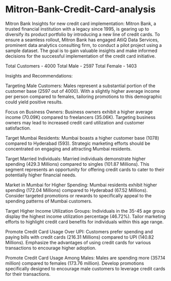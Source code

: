 # Mitron-Bank-Credit-Card-analysis

Mitron Bank Insights for new credit card implementation:
Mitron Bank, a trusted financial institution with a legacy since 1995, is gearing up to diversify its product portfolio by introducing a new line of credit cards. To ensure a seamless rollout, Mitron Bank has engaged AtliQ Data Services, prominent data analytics consulting firm, to conduct a pilot project using a sample dataset. The goal is to gain valuable insights and make informed decisions for the successful implementation of the credit card initiative.

Total Customers - 4000
Total Male - 2597
Total Female - 1403

Insights and Recommendations:

Targeting Male Customers:
Males represent a substantial portion of the customer base (2597 out of 4000).
With a slightly higher average income per person compared to females, tailoring promotions to this demographic could yield positive results.

Focus on Business Owners:
Business owners exhibit a higher average income (70.09K) compared to freelancers (35.06K).
Targeting business owners may lead to increased credit card utilization and customer satisfaction.

Target Mumbai Residents:
Mumbai boasts a higher customer base (1078) compared to Hyderabad (593).
Strategic marketing efforts should be concentrated on engaging and attracting Mumbai residents.

Target Married Individuals:
Married individuals demonstrate higher spending (429.3 Millions) compared to singles (101.87 Millions).
This segment represents an opportunity for offering credit cards to cater to their potentially higher financial needs.

Market in Mumbai for Higher Spending:
Mumbai residents exhibit higher spending (172.04 Millions) compared to Hyderabad (67.52 Millions).
Consider targeted promotions or rewards to specifically appeal to the spending patterns of Mumbai customers.

Target Higher Income Utilization Groups:
Individuals in the 35-45 age group display the highest income utilization percentage (46.72%).
Tailor marketing efforts to highlight credit card benefits for individuals within this age range.

Promote Credit Card Usage Over UPI:
Customers prefer spending and paying bills with credit cards (216.31 Millions) compared to UPI (140.82 Millions).
Emphasize the advantages of using credit cards for various transactions to encourage higher adoption.

Promote Credit Card Usage Among Males:
Males are spending more (357.14 million) compared to females (173.76 million).
Develop promotions specifically designed to encourage male customers to leverage credit cards for their transactions.
